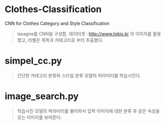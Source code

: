 # Clothes-Classification
CNN for Clothes Category and Style Classification

> lasagne를 CNN을 구성함.
> 데이터셋 : http://www.tokio.kr 의 이미지를 활용했고, 라벨은 제목과 카테고리로 부터 추출했다.


# simpel_cc.py
> 간단한 카테고리 분류와 스타일 분류 모델의 파라미터를 학습시킨다.

# image_search.py
> 학습시킨 모델의 파라미터를 불러와서 입력 이미지에 대한 분류 후 같은 속성을 갖는 이미지를 보여준다.
